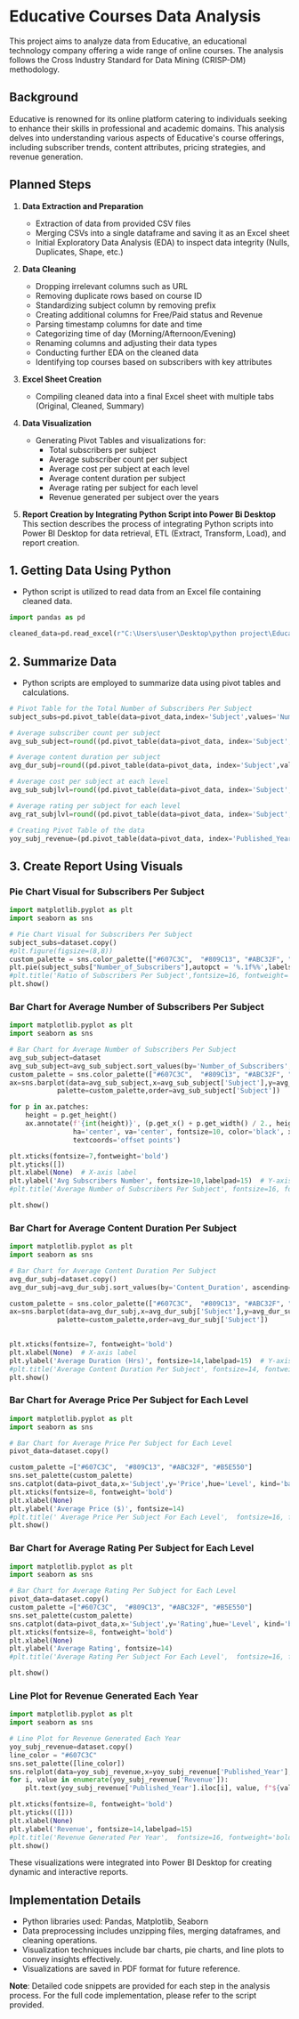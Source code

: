 # Educative Courses Data Analysis

This project aims to analyze data from Educative, an educational technology company offering a wide range of online courses. The analysis follows the Cross Industry Standard for Data Mining (CRISP-DM) methodology.

## Background
Educative is renowned for its online platform catering to individuals seeking to enhance their skills in professional and academic domains. This analysis delves into understanding various aspects of Educative's course offerings, including subscriber trends, content attributes, pricing strategies, and revenue generation.

## Planned Steps
1. **Data Extraction and Preparation**
   - Extraction of data from provided CSV files
   - Merging CSVs into a single dataframe and saving it as an Excel sheet
   - Initial Exploratory Data Analysis (EDA) to inspect data integrity (Nulls, Duplicates, Shape, etc.)

2. **Data Cleaning**
   - Dropping irrelevant columns such as URL
   - Removing duplicate rows based on course ID
   - Standardizing subject column by removing prefix
   - Creating additional columns for Free/Paid status and Revenue
   - Parsing timestamp columns for date and time
   - Categorizing time of day (Morning/Afternoon/Evening)
   - Renaming columns and adjusting their data types
   - Conducting further EDA on the cleaned data
   - Identifying top courses based on subscribers with key attributes

3. **Excel Sheet Creation**
   - Compiling cleaned data into a final Excel sheet with multiple tabs (Original, Cleaned, Summary)

4. **Data Visualization**
   - Generating Pivot Tables and visualizations for:
     - Total subscribers per subject
     - Average subscriber count per subject
     - Average cost per subject at each level
     - Average content duration per subject
     - Average rating per subject for each level
     - Revenue generated per subject over the years
  
5. **Report Creation by Integrating Python Script into Power Bi Desktop**
This section describes the process of integrating Python scripts into Power BI Desktop for data retrieval, ETL (Extract, Transform, Load), and report creation.

## 1. Getting Data Using Python
- Python script is utilized to read data from an Excel file containing cleaned data.
```python
import pandas as pd

cleaned_data=pd.read_excel(r"C:\Users\user\Desktop\python project\Educative Data.xlsx",sheet_name='Cleaned_Data')

```

## 2. Summarize Data
- Python scripts are employed to summarize data using pivot tables and calculations.
```python
# Pivot Table for the Total Number of Subscribers Per Subject
subject_subs=pd.pivot_table(data=pivot_data,index='Subject',values='Number_of_Subscribers',aggfunc='sum').reset_index()

# Average subscriber count per subject
avg_sub_subject=round((pd.pivot_table(data=pivot_data, index='Subject',values='Number_of_Subscribers',aggfunc='mean')),2).reset_index()

# Average content duration per subject
avg_dur_subj=round((pd.pivot_table(data=pivot_data, index='Subject',values='Content_Duration',aggfunc='mean')),1).reset_index()

# Average cost per subject at each level
avg_sub_subjlvl=round((pd.pivot_table(data=pivot_data, index='Subject', columns='Level',values='Price',aggfunc='mean')),2).reset_index()

# Average rating per subject for each level
avg_rat_subjlvl=round((pd.pivot_table(data=pivot_data, index='Subject', columns='Level',values='Rating',aggfunc='mean')),2).reset_index()

# Creating Pivot Table of the data
yoy_subj_revenue=(pd.pivot_table(data=pivot_data, index='Published_Year',values='Revenue',aggfunc="sum")).reset_index()
```

## 3. Create Report Using Visuals

### Pie Chart Visual for Subscribers Per Subject
```python
import matplotlib.pyplot as plt
import seaborn as sns

# Pie Chart Visual for Subscribers Per Subject
subject_subs=dataset.copy()
#plt.figure(figsize=(8,8))
custom_palette = sns.color_palette(["#607C3C",  "#809C13", "#ABC32F", "#B5E550"])
plt.pie(subject_subs["Number_of_Subscribers"],autopct = '%.1f%%',labels=subject_subs.loc[:,'Subject'],shadow=True, colors=custom_palette,startangle=45);
#plt.title('Ratio of Subscribers Per Subject',fontsize=16, fontweight='bold')
plt.show()

```

### Bar Chart for Average Number of Subscribers Per Subject
```python
import matplotlib.pyplot as plt
import seaborn as sns

# Bar Chart for Average Number of Subscribers Per Subject
avg_sub_subject=dataset
avg_sub_subject=avg_sub_subject.sort_values(by='Number_of_Subscribers', ascending=False)
custom_palette = sns.color_palette(["#607C3C",  "#809C13", "#ABC32F", "#B5E550"])
ax=sns.barplot(data=avg_sub_subject,x=avg_sub_subject['Subject'],y=avg_sub_subject['Number_of_Subscribers'],
            palette=custom_palette,order=avg_sub_subject['Subject'])

for p in ax.patches:
    height = p.get_height()
    ax.annotate(f'{int(height)}', (p.get_x() + p.get_width() / 2., height),
                ha='center', va='center', fontsize=10, color='black', xytext=(0, 5),
                textcoords='offset points')

plt.xticks(fontsize=7,fontweight='bold')  
plt.yticks([])
plt.xlabel(None)  # X-axis label
plt.ylabel('Avg Subscribers Number', fontsize=10,labelpad=15)  # Y-axis label
#plt.title('Average Number of Subscribers Per Subject', fontsize=16, fontweight='bold',pad=20) 

plt.show()

```

### Bar Chart for Average Content Duration Per Subject
```python
import matplotlib.pyplot as plt
import seaborn as sns

# Bar Chart for Average Content Duration Per Subject
avg_dur_subj=dataset.copy()
avg_dur_subj=avg_dur_subj.sort_values(by='Content_Duration', ascending=False)

custom_palette = sns.color_palette(["#607C3C",  "#809C13", "#ABC32F", "#B5E550"])
ax=sns.barplot(data=avg_dur_subj,x=avg_dur_subj['Subject'],y=avg_dur_subj['Content_Duration'],
            palette=custom_palette,order=avg_dur_subj['Subject'])

    
plt.xticks(fontsize=7, fontweight='bold') 
plt.xlabel(None)  # X-axis label
plt.ylabel('Average Duration (Hrs)', fontsize=14,labelpad=15)  # Y-axis label
#plt.title('Average Content Duration Per Subject', fontsize=14, fontweight='bold',pad=20) 
plt.show()

```

### Bar Chart for Average Price Per Subject for Each Level
```python
import matplotlib.pyplot as plt
import seaborn as sns

# Bar Chart for Average Price Per Subject for Each Level
pivot_data=dataset.copy()

custom_palette =["#607C3C",  "#809C13", "#ABC32F", "#B5E550"]
sns.set_palette(custom_palette)
sns.catplot(data=pivot_data,x='Subject',y='Price',hue='Level', kind='bar',aspect=2)
plt.xticks(fontsize=8, fontweight='bold')
plt.xlabel(None)
plt.ylabel('Average Price ($)', fontsize=14)
#plt.title(' Average Price Per Subject For Each Level',  fontsize=16, fontweight='bold',pad=20)
plt.show()

```

### Bar Chart for Average Rating Per Subject for Each Level
```python
import matplotlib.pyplot as plt
import seaborn as sns

# Bar Chart for Average Rating Per Subject for Each Level
pivot_data=dataset.copy()
custom_palette =["#607C3C",  "#809C13", "#ABC32F", "#B5E550"]
sns.set_palette(custom_palette)
sns.catplot(data=pivot_data,x='Subject',y='Rating',hue='Level', kind='bar',aspect=1.5)
plt.xticks(fontsize=8, fontweight='bold')
plt.xlabel(None)
plt.ylabel('Average Rating', fontsize=14)
#plt.title('Average Rating Per Subject For Each Level',  fontsize=16, fontweight='bold',pad=20)

plt.show()

```

### Line Plot for Revenue Generated Each Year
```python
import matplotlib.pyplot as plt
import seaborn as sns

# Line Plot for Revenue Generated Each Year
yoy_subj_revenue=dataset.copy()
line_color = "#607C3C"
sns.set_palette([line_color]) 
sns.relplot(data=yoy_subj_revenue,x=yoy_subj_revenue['Published_Year'], y=yoy_subj_revenue['Revenue'],kind="line",markers=True,legend=False,aspect=1.5)
for i, value in enumerate(yoy_subj_revenue['Revenue']):
    plt.text(yoy_subj_revenue['Published_Year'].iloc[i], value, f"${value/1000000:.2f}M", ha='center', va='bottom')

plt.xticks(fontsize=8, fontweight='bold')
plt.yticks(([]))
plt.xlabel(None)
plt.ylabel('Revenue', fontsize=14,labelpad=15)
#plt.title('Revenue Generated Per Year',  fontsize=16, fontweight='bold',pad=20)
plt.show()

``` 

These visualizations were integrated into Power BI Desktop for creating dynamic and interactive reports.
     

## Implementation Details
- Python libraries used: Pandas, Matplotlib, Seaborn
- Data preprocessing includes unzipping files, merging dataframes, and cleaning operations.
- Visualization techniques include bar charts, pie charts, and line plots to convey insights effectively.
- Visualizations are saved in PDF format for future reference.

**Note**: Detailed code snippets are provided for each step in the analysis process. For the full code implementation, please refer to the script provided.
